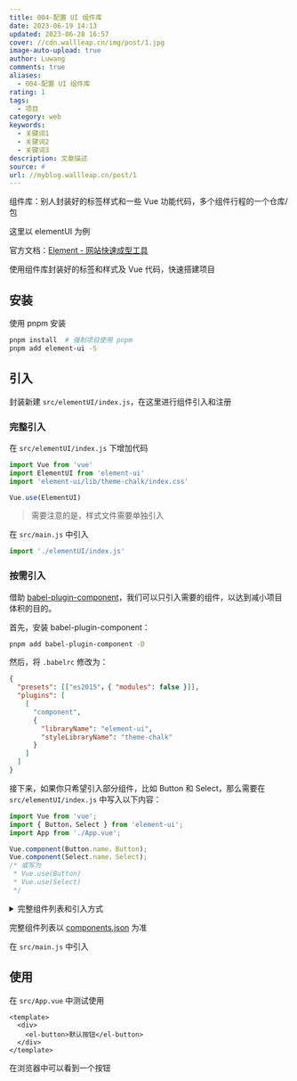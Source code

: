 ```yaml
---
title: 004-配置 UI 组件库
date: 2023-06-19 14:13
updated: 2023-06-28 16:57
cover: //cdn.wallleap.cn/img/post/1.jpg
image-auto-upload: true
author: Luwang
comments: true
aliases:
  - 004-配置 UI 组件库
rating: 1
tags:
  - 项目
category: web
keywords:
  - 关键词1
  - 关键词2
  - 关键词3
description: 文章描述
source: #
url: //myblog.wallleap.cn/post/1
---
```


组件库：别人封装好的标签样式和一些 Vue 功能代码，多个组件行程的一个仓库/包

这里以 elementUI 为例

官方文档：[Element - 网站快速成型工具](https://element.eleme.cn/#/zh-CN)

使用组件库封装好的标签和样式及 Vue 代码，快速搭建项目

## 安装

使用 pnpm 安装

```sh
pnpm install  # 强制项目使用 pnpm
pnpm add element-ui -S
```

## 引入

封装新建 `src/elementUI/index.js`，在这里进行组件引入和注册

### 完整引入

在 `src/elementUI/index.js` 下增加代码

```js
import Vue from 'vue'
import ElementUI from 'element-ui'
import 'element-ui/lib/theme-chalk/index.css'

Vue.use(ElementUI)
```

> 需要注意的是，样式文件需要单独引入

在 `src/main.js` 中引入

```js
import './elementUI/index.js'
```

### 按需引入

借助 [babel-plugin-component](https://github.com/QingWei-Li/babel-plugin-component)，我们可以只引入需要的组件，以达到减小项目体积的目的。

首先，安装 babel-plugin-component：

```bash
pnpm add babel-plugin-component -D
```

然后，将 `.babelrc` 修改为：

```json
{
  "presets": [["es2015"，{ "modules": false }]],
  "plugins": [
    [
      "component",
      {
        "libraryName": "element-ui",
        "styleLibraryName": "theme-chalk"
      }
    ]
  ]
}
```

接下来，如果你只希望引入部分组件，比如 Button 和 Select，那么需要在 `src/elementUI/index.js` 中写入以下内容：

```javascript
import Vue from 'vue';
import { Button，Select } from 'element-ui';
import App from './App.vue';

Vue.component(Button.name，Button);
Vue.component(Select.name，Select);
/* 或写为
 * Vue.use(Button)
 * Vue.use(Select)
 */
```

<details>
	<summary>完整组件列表和引入方式</summary>
	<div>
			```js
			import Vue from 'vue'; import { Pagination，Dialog，Autocomplete，Dropdown，DropdownMenu，DropdownItem，Menu，Submenu，MenuItem，MenuItemGroup，Input，InputNumber，Radio，RadioGroup，RadioButton，Checkbox，CheckboxButton，CheckboxGroup，Switch，Select，Option，OptionGroup，Button，ButtonGroup，Table，TableColumn，DatePicker，TimeSelect，TimePicker，Popover，Tooltip，Breadcrumb，BreadcrumbItem，Form，FormItem，Tabs，TabPane，Tag，Tree，Alert，Slider，Icon，Row，Col，Upload，Progress，Spinner，Badge，Card，Rate，Steps，Step，Carousel，CarouselItem，Collapse，CollapseItem，Cascader，ColorPicker，Transfer，Container，Header，Aside，Main，Footer，Timeline，TimelineItem，Link，Divider，Image，Calendar，Backtop，PageHeader，CascaderPanel，Loading，MessageBox，Message，Notification } from 'element-ui'; Vue.use(Pagination); Vue.use(Dialog); Vue.use(Autocomplete); Vue.use(Dropdown); Vue.use(DropdownMenu); Vue.use(DropdownItem); Vue.use(Menu); Vue.use(Submenu); Vue.use(MenuItem); Vue.use(MenuItemGroup); Vue.use(Input); Vue.use(InputNumber); Vue.use(Radio); Vue.use(RadioGroup); Vue.use(RadioButton); Vue.use(Checkbox); Vue.use(CheckboxButton); Vue.use(CheckboxGroup); Vue.use(Switch); Vue.use(Select); Vue.use(Option); Vue.use(OptionGroup); Vue.use(Button); Vue.use(ButtonGroup); Vue.use(Table); Vue.use(TableColumn); Vue.use(DatePicker); Vue.use(TimeSelect); Vue.use(TimePicker); Vue.use(Popover); Vue.use(Tooltip); Vue.use(Breadcrumb); Vue.use(BreadcrumbItem); Vue.use(Form); Vue.use(FormItem); Vue.use(Tabs); Vue.use(TabPane); Vue.use(Tag); Vue.use(Tree); Vue.use(Alert); Vue.use(Slider); Vue.use(Icon); Vue.use(Row); Vue.use(Col); Vue.use(Upload); Vue.use(Progress); Vue.use(Spinner); Vue.use(Badge); Vue.use(Card); Vue.use(Rate); Vue.use(Steps); Vue.use(Step); Vue.use(Carousel); Vue.use(CarouselItem); Vue.use(Collapse); Vue.use(CollapseItem); Vue.use(Cascader); Vue.use(ColorPicker); Vue.use(Transfer); Vue.use(Container); Vue.use(Header); Vue.use(Aside); Vue.use(Main); Vue.use(Footer); Vue.use(Timeline); Vue.use(TimelineItem); Vue.use(Link); Vue.use(Divider); Vue.use(Image); Vue.use(Calendar); Vue.use(Backtop); Vue.use(PageHeader); Vue.use(CascaderPanel); Vue.use(Loading.directive); Vue.prototype.$loading = Loading.service; Vue.prototype.$msgbox = MessageBox; Vue.prototype.$alert = MessageBox.alert; Vue.prototype.$confirm = MessageBox.confirm; Vue.prototype.$prompt = MessageBox.prompt; Vue.prototype.$notify = Notification; Vue.prototype.$message = Message;
		```
	</div>
</details>

完整组件列表以 [components.json](https://github.com/ElemeFE/element/blob/master/components.json) 为准

在 `src/main.js` 中引入

## 使用

在 `src/App.vue` 中测试使用

```vue
<template>
  <div>
    <el-button>默认按钮</el-button>
  </div>
</template>
```

在浏览器中可以看到一个按钮
